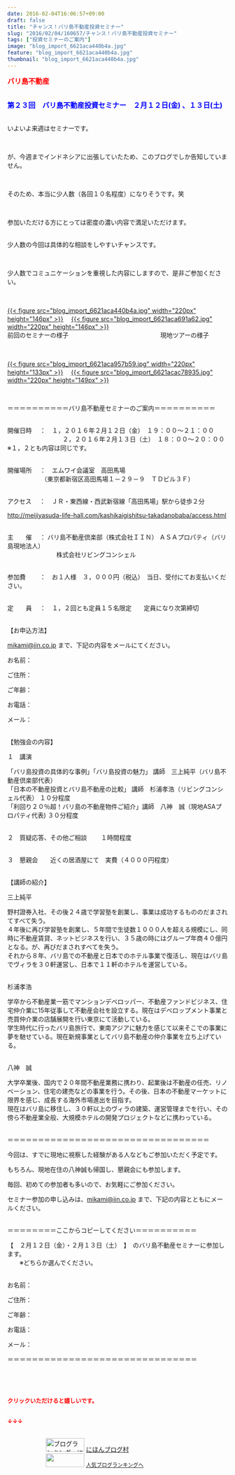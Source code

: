 ```yaml
---
date: 2016-02-04T16:06:57+09:00
draft: false
title: "チャンス！バリ島不動産投資セミナー"
slug: "2016/02/04/160657/チャンス！バリ島不動産投資セミナー"
tags: ["投資セミナーのご案内"]
image: "blog_import_6621aca440b4a.jpg"
feature: "blog_import_6621aca440b4a.jpg"
thumbnail: "blog_import_6621aca440b4a.jpg"
---
```

<p><font color="#ff0000" size="3"><strong>バリ島不動産</strong></font></p><p><br/><font color="#0000ff" size="3"><strong>第２３回　バリ島不動産投資セミナー　２月１２日(金) 、１３日(土)</strong></font></p><p><br/>いよいよ来週はセミナーです。</p><br/><p>が、今週までインドネシアに出張していたため、このブログでしか告知していません。</p><br/><p>そのため、本当に少人数（各回１０名程度）になりそうです。笑</p><br/><p>参加いただける方にとっては密度の濃い内容で満足いただけます。</p><p><br/>少人数の今回は具体的な相談をしやすいチャンスです。</p><br/><p>少人数でコミュニケーションを重視した内容にしますので、是非ご参加ください。</p><p><br/><br/><a href="blog_import_6621aca553457.jpg">{{< figure src="blog_import_6621aca440b4a.jpg" width="220px" height="146px" >}}</a> 　<a href="blog_import_6621aca7d14af.jpg">{{< figure src="blog_import_6621aca691a62.jpg" width="220px" height="146px" >}}</a> <br/>前回のセミナーの様子　　　　　　　　　　　　　　　現地ツアーの様子</p><p><br/><br/><a href="blog_import_6621acaa92379.jpg">{{< figure src="blog_import_6621aca957b59.jpg" width="220px" height="133px" >}}</a> 　<a href="blog_import_6621acadbaa5a.jpg">{{< figure src="blog_import_6621acac78935.jpg" width="220px" height="149px" >}}</a> <br/></p><br/><p>＝＝＝＝＝＝＝＝＝＝バリ島不動産セミナーのご案内＝＝＝＝＝＝＝＝＝＝</p><p><br/>開催日時　 ：　１，２０１６年２月１２日（金）　１９：００～２１：００<br/>　　　　　　　　　２，２０１６年２月１３日（土）　１８：００～２０：００　　※１，２とも内容は同じです。</p><p><br/>開催場所　 ：　エムワイ会議室　高田馬場<br/>　　　　　　（東京都新宿区高田馬場１－２９－９　ＴＤビル３Ｆ）</p><p><br/>アクセス　 ：　ＪＲ・東西線・西武新宿線「高田馬場」駅から徒歩２分</p><p><a href="access.html">http://meijiyasuda-life-hall.com/kashikaigishitsu-takadanobaba/access.html</a> </p><p><br/>主　　催　 ： バリ島不動産倶楽部（株式会社ＩＩＮ） ＡＳＡプロパティ（バリ島現地法人）<br/>　　　　　　　　株式会社リビングコンシェル</p><p><br/>参加費　　 ：　お１人様　３，０００円（税込）　当日、受付にてお支払いください。</p><p><br/>定　　員　 ：　１，２回とも定員１５名限定　　定員になり次第締切</p><p><br/>【お申込方法】</p><p><a href="mailto:mikami@iin.co.jp">mikami@iin.co.jp</a> まで、下記の内容をメールにてください。</p><p>お名前：</p><p>ご住所：</p><p>ご年齢：</p><p>お電話：</p><p>メール：</p><p><br/>【勉強会の内容】</p><p>１　講演</p><p>「バリ島投資の具体的な事例」「バリ島投資の魅力」 講師　三上純平（バリ島不動産倶楽部代表）<br/>「日本の不動産投資とバリ島不動産の比較」 講師　杉浦孝浩（リビングコンシェル代表） １０分程度<br/>「利回り２０％超！バリ島の不動産物件ご紹介」講師　八神　誠（現地ASAプロパティ代表) ３０分程度</p><p><br/>２　質疑応答、その他ご相談 　　１時間程度</p><p><br/>３　懇親会　　近くの居酒屋にて　実費（４０００円程度）</p><p><br/>【講師の紹介】 </p><p>三上純平　</p><p>野村證券入社、その後２４歳で学習塾を創業し、事業は成功するもののだまされてすべて失う。<br/>４年後に再び学習塾を創業し、５年間で生徒数１０００人を超える規模にし、同時に不動産賃貸、ネットビジネスを行い、３５歳の時にはグループ年商４０億円となる。が、再びだまされすべてを失う。<br/>それから８年、バリ島での不動産と日本でのホテル事業で復活し、現在はバリ島でヴィラを３０軒運営し、日本で１１軒のホテルを運営している。</p><p><br/>杉浦孝浩</p><p>学卒から不動産業一筋でマンションデベロッパー、不動産ファンドビジネス、住宅仲介業に15年従事して不動産会社を設立する。現在はデベロップメント事業と売買仲介業の店舗展開を行い東京にて活動している。<br/>学生時代に行ったバリ島旅行で、東南アジアに魅力を感じて以来そこでの事業に夢を馳せている。現在新規事業としてバリ島不動産の仲介事業を立ち上げている。</p><p><br/>八神　誠　</p><p>大学卒業後、国内で２０年間不動産業務に携わり、起業後は不動産の任売、リノベーション、住宅の建売などの事業を行う。その後、日本の不動産マーケットに限界を感じ、成長する海外市場進出を目指す。<br/>現在はバリ島に移住し、３０軒以上のヴィラの建築、運営管理までを行い、その傍ら不動産業全般、大規模ホテルの開発プロジェクトなどに携わっている。</p><p><br/>＝＝＝＝＝＝＝＝＝＝＝＝＝＝＝＝＝＝＝＝＝＝＝＝＝＝＝＝＝＝＝＝＝</p><p>今回は、すでに現地に視察した経験がある人などもご参加いただく予定です。</p><p>もちろん、現地在住の八神誠も帰国し、懇親会にも参加します。</p><p>毎回、初めての参加者も多いので、お気軽にご参加ください。</p><p>セミナー参加の申し込みは、<a href="mailto:mikami@iin.co.jp">mikami@iin.co.jp</a> まで、下記の内容とともにメールください。</p><p><br/>＝＝＝＝＝＝＝＝ここからコピーしてください＝＝＝＝＝＝＝＝＝＝</p><p>【　２月１２日（金）・２月１３日（土）　】　のバリ島不動産セミナーに参加します。<br/>　　※どちらか選んでください。</p><p><br/>お名前：</p><p>ご住所：</p><p>ご年齢：</p><p>お電話：</p><p>メール：</p><p>＝＝＝＝＝＝＝＝＝＝＝＝＝＝＝＝＝＝＝＝＝＝＝＝＝＝＝＝＝＝＝<br/></p><br/><p><font color="#ff0000" size="2"><strong><br/></strong></font></p><p><font color="#ff0000" size="2"><strong>クリックいただけると嬉しいです。<br/></strong></font><font color="#ff0000" size="2"><strong><br/></strong></font></p><p><font color="#ff0000" size="2"><strong>↓↓↓</strong></font></p><p><br/><a href="ranking.html" target="_blank"><img border="0" alt="ブログランキング・にほんブログ村へ" src="data:image/svg+xml;charset=utf-8,%3Csvg%20xmlns%3D%22http%3A%2F%2Fwww.w3.org%2F2000%2Fsvg%22%20title%3D%22Placeholder%20for%20Images%22%20role%3D%22presentation%22%20viewBox%3D%220%200%2088%2031%22%20%2F%3E" width="88" height="31" data-src="https://img-proxy.blog-video.jp/images?url=http%3A%2F%2Fwww.blogmura.com%2Fimg%2Fwww88_31.gif" style="aspect-ratio: auto 88 / 31;"/><noscript><img border="0" alt="ブログランキング・にほんブログ村へ" src="https://img-proxy.blog-video.jp/images?url=http%3A%2F%2Fwww.blogmura.com%2Fimg%2Fwww88_31.gif" width="88" height="31"></noscript></a> <a href="ranking.html" target="_blank">にほんブログ村</a> <br/><a title="人気ブログランキングへ" href="link.php?1804582"><img border="0" src="data:image/svg+xml;charset=utf-8,%3Csvg%20xmlns%3D%22http%3A%2F%2Fwww.w3.org%2F2000%2Fsvg%22%20title%3D%22Placeholder%20for%20Images%22%20role%3D%22presentation%22%20viewBox%3D%220%200%2088%2031%22%20%2F%3E" width="88" height="31" data-src="https://blog.with2.net/img/banner/banner_22.gif" style="aspect-ratio: auto 88 / 31;"/><noscript><img border="0" src="https://blog.with2.net/img/banner/banner_22.gif" width="88" height="31"></noscript></a> <a style="FONT-SIZE: 12px" href="link.php?1804582">人気ブログランキングへ</a> </p>

